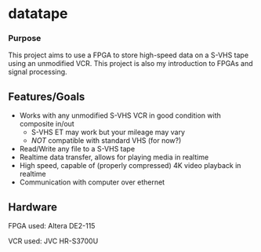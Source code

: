 # datatape

### Purpose
This project aims to use a FPGA to store high-speed data on a S-VHS tape using an unmodified VCR.
This project is also my introduction to FPGAs and signal processing. 

## Features/Goals
- Works with any unmodified S-VHS VCR in good condition with composite in/out
    - S-VHS ET may work but your mileage may vary
    - *NOT* compatible with standard VHS (for now?)
- Read/Write any file to a S-VHS tape
- Realtime data transfer, allows for playing media in realtime
- High speed, capable of (properly compressed) 4K video playback in realtime 
- Communication with computer over ethernet

## Hardware
FPGA used: Altera DE2-115

VCR used: JVC HR-S3700U
